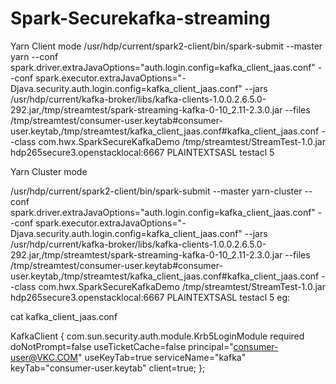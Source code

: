# Spark-Securekafka-streaming

Yarn Client mode
/usr/hdp/current/spark2-client/bin/spark-submit --master yarn  --conf spark.driver.extraJavaOptions="auth.login.config=kafka_client_jaas.conf" --conf spark.executor.extraJavaOptions="-Djava.security.auth.login.config=kafka_client_jaas.conf"  --jars /usr/hdp/current/kafka-broker/libs/kafka-clients-1.0.0.2.6.5.0-292.jar,/tmp/streamtest/spark-streaming-kafka-0-10_2.11-2.3.0.jar  --files /tmp/streamtest/consumer-user.keytab#consumer-user.keytab,/tmp/streamtest/kafka_client_jaas.conf#kafka_client_jaas.conf --class com.hwx.SparkSecureKafkaDemo /tmp/streamtest/StreamTest-1.0.jar  hdp265secure3.openstacklocal:6667 PLAINTEXTSASL testacl 5


Yarn Cluster mode

/usr/hdp/current/spark2-client/bin/spark-submit --master yarn-cluster   --conf spark.driver.extraJavaOptions="auth.login.config=kafka_client_jaas.conf" --conf spark.executor.extraJavaOptions="-Djava.security.auth.login.config=kafka_client_jaas.conf"  --jars /usr/hdp/current/kafka-broker/libs/kafka-clients-1.0.0.2.6.5.0-292.jar,/tmp/streamtest/spark-streaming-kafka-0-10_2.11-2.3.0.jar  --files /tmp/streamtest/consumer-user.keytab#consumer-user.keytab,/tmp/streamtest/kafka_client_jaas.conf#kafka_client_jaas.conf --class com.hwx.SparkSecureKafkaDemo /tmp/streamtest/StreamTest-1.0.jar  hdp265secure3.openstacklocal:6667 PLAINTEXTSASL testacl 5
eg:

cat kafka_client_jaas.conf

KafkaClient {
  com.sun.security.auth.module.Krb5LoginModule required
  doNotPrompt=false
  useTicketCache=false
  principal="consumer-user@VKC.COM"
  useKeyTab=true
  serviceName="kafka"
  keyTab="consumer-user.keytab"
  client=true;
};